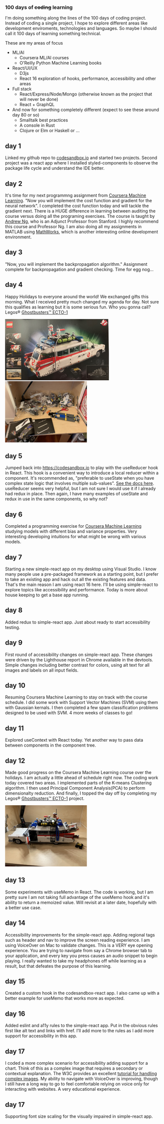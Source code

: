 ### 100 days of ~~coding~~ learning

I'm doing something along the lines of the 100 days of coding project. 
Instead of coding a single project, I hope to explore different areas
like development enviroments, technologies and languages.  So maybe I
should call it 100 days of learning something technical.

These are my areas of focus

* ML/AI
  * Coursera ML/AI courses
  * O'Reilly Python Machine Learning books
* React/UI/UX
  * D3js
  * React 16 exploration of hooks, performance, accessibility and other areas
* Full stack 
  * React/Express/Node/Mongo (otherwise known as the project that will never be done)
  * React + GraphQL 
* And now for something completely different (expect to see these around day 80 or so)
  * Smalltalk best practices
  * A console in Rust
  * Clojure or Elm or Haskell or ...
  
## day 1

Linked my github repo to [codesandbox.io](https://codesandbox.io) and started two projects.  Second project was a react app where I installed styled-components to observe the package life cycle and understand the IDE better.  

## day 2

It's time for my next programmng assignment from [Coursera Machine Learning](https://www.coursera.org/learn/machine-learning).  "Now you will implement the cost function and gradient for the neural network".  I completed the cost function today and will tackle the gradient next.  There is a HUGE difference in learning between auditing the course versus doing all the programing exercises.  The course is taught by [Andrew Ng](https://www.andrewng.org/), who is an Adjunct Professor from Stanford.  I highly recommend this course and Professor Ng.  I am also doing all my assignments in MATLAB using [MathWorks](https://www.mathworks.com/), which is another interesting online development environment.

## day 3

"Now, you will implement the backpropagation algorithm."  Assignment complete for backpropagation and gradient checking.  Time for egg nog...

## day 4

Happy Holidays to everyone around the world!  We exchanged gifts this morning.  What I received pretty much changed my agenda for day.  Not sure this qualifies as learning but it is some serious fun. Who you gonna call? Legos&reg; [Ghostbusters™ ECTO-1](https://www.lego.com/en-us/product/ghostbusters-ecto-1-10274)

<div>
<img src="./IMG_2669.jpg" alt="Legos Ghostbusters box|" title="Legos Ghostbusters box" height="200" />
<img src="./IMG_2667.jpg" alt="Legos Ghostbusters assembly in action|" title="Legos Ghostbusters assembly in action" height="200"/>
 </div>

## day 5

Jumped back into https://codesandbox.io to play with the useReducer hook in React.  This hook is a convenient way to introduce a local reducer within a component.  It's recommended as, "preferable to useState when you have complex state logic that involves multiple sub-values". [See the docs here](https://reactjs.org/docs/hooks-reference.html#usereducer).  useReducer seems very helpful, but I am not sure I would use it if I already had redux in place.  Then again, I have many examples of useState and redux in use in the same components, so why not?

## day 6

Completed a programming exercise for [Coursera Machine Learning](https://www.coursera.org/learn/machine-learning) studying models with different bias and variance properties.  Very interesting developing intuitions for what might be wrong with various models.

## day 7 

Starting a new simple-react app on my desktop using Visual Studio.  I know many people use a pre-packaged framework as a starting point, but I prefer to take an existing app and hack out all the existing features and data.  That's the main reason I am using react 16 here.  I'll be using simple-react to explore topics like accessibility and performance.  Today is more about house keeping to get a base app running.

## day 8 

Added redux to simple-react app.  Just about ready to start accessibility testing.

## day 9

First round of accessibility changes on simple-react app.  These changes were driven by the Lighthouse report in Chrome available in the devtools.  Simple changes including better contrast for colors, using alt text for all images and labels on all input fields.

## day 10

Resuming Coursera Machine Learning to stay on track with the course schedule.  I did some work with Support Vector Machines (SVM) using them with Gaussian kernals.  I then completed a few spam classification problems designed to be used with SVM.  4 more weeks of classes to go!

## day 11

Explored useContext with React today.  Yet another way to pass data between components in the component tree.

## day 12

Made good progress on the Coursera Machine Learning course over the holidays.  I am actually a little ahead of schedule right now.  The coding work today covered two areas.  I implemented parts of the K-means Clustering algorithm. I then used Principal Component Analysis(PCA) to perform dimensionalty reduction.  And finally, I topped the day off by completing my Legos&reg; [Ghostbusters™ ECTO-1](https://www.lego.com/en-us/product/ghostbusters-ecto-1-10274) project.
<div>
<img src="./IMG_2675.jpg" alt="Legos Ghostbusters box|" title="Legos Ghostbusters car complete" height="200" />
</div>

## day 13

Some experiments with useMemo in React.  The code is working, but I am pretty sure I am not taking full advantage of the useMemo hook and it's ability to return a memoized value.  Will revisit at a later date, hopefully with a better use case.

## day 14

Accessibility improvements for the simple-react app.  Adding regional tags such as header and nav to improve the screen reading experience.  I am using VoiceOver on Mac to validate changes.  This is a VERY eye opening experience.  You are trying to navigate from say a Chrome browser tab to your application, and every key you press causes an audio snippet to begin playing.  I really wanted to take my headphones off while learning as a result, but that defeates the purpose of this learning.

## day 15

Created a custom hook in the codesandbox-react app.  I also came up with a better example for useMemo that works more as expected.

## day 16

Added eslint and a11y rules to the simple-react app.  Put in the obvious rules first like alt text and links with href.  I'll add more to the rules as I add more support for accessibility in this app.

## day 17

I coded a more complex scenario for accessibility adding support for a chart.  Think of this as a complex image that requires a secondary or contextual explanation.  The W3C provides an excellent [tutorial for handling complex images](https://www.w3.org/WAI/tutorials/images/complex/). My ability to navigate with VoiceOver is improving, though I still have a long way to go to feel comfortable relying on voice only for interacting with websites.  A very educational experience.

## day 17

Supporting font size scaling for the visually impaired in simple-react app.
